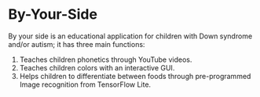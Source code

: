 # By-Your-Side
By your side is an educational application for children with Down syndrome and/or autism; it has three main functions:
1) Teaches children phonetics through YouTube videos.
2) Teaches children colors with an interactive GUI.
3) Helps children to differentiate between foods through pre-programmed Image recognition from TensorFlow Lite.
